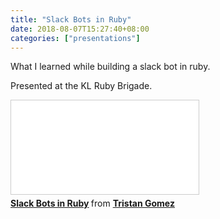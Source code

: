 ```yaml
---
title: "Slack Bots in Ruby"
date: 2018-08-07T15:27:40+08:00
categories: ["presentations"]
---
```


What I learned while building a slack bot in ruby.

Presented at the KL Ruby Brigade.

<!--more-->

<div class="iframe-container-5by4">

<iframe class="responsive" src="//www.slideshare.net/slideshow/embed_code/key/KFbbR2vGHwOpkR" frameborder="0" marginwidth="0" marginheight="0" scrolling="no" style="border:1px solid #CCC; border-width:1px; margin-bottom:5px; max-width: 100%;" allowfullscreen> </iframe> <div style="margin-bottom:5px"> <strong> <a href="//www.slideshare.net/parasquid/slack-bots-in-ruby" title="Slack Bots in Ruby" target="_blank">Slack Bots in Ruby</a> </strong> from <strong><a href="https://www.slideshare.net/parasquid" target="_blank">Tristan Gomez</a></strong> </div>

</div>

